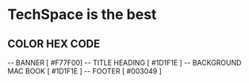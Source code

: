 # TechSpace is the best

## COLOR HEX CODE 
-- BANNER [ #F77F00]
-- TITLE HEADING [ #1D1F1E ]
-- BACKGROUND MAC BOOK [ #1D1F1E ]
-- FOOTER [ #003049 ]